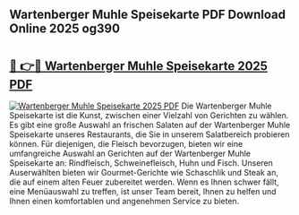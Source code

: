 ## Wartenberger Muhle Speisekarte PDF Download Online 2025 og390

# <h2><a href="http://gcd9ya1.nevu.top/?p=Wartenberger+Muhle+Speisekarte">🔗 👉🔴 Wartenberger Muhle Speisekarte 2025 PDF</a></h2>

[![Wartenberger Muhle Speisekarte 2025 PDF](https://i.imgur.com/dBaPXMq.png)](http://gcd9ya1.nevu.top/?p=Wartenberger+Muhle+Speisekarte)
Die Wartenberger Muhle Speisekarte ist die Kunst, zwischen einer Vielzahl von Gerichten zu wählen. Es gibt eine große Auswahl an frischen Salaten auf der Wartenberger Muhle Speisekarte unseres Restaurants, die Sie in unserem Salatbereich probieren können. Für diejenigen, die Fleisch bevorzugen, bieten wir eine umfangreiche Auswahl an Gerichten auf der Wartenberger Muhle Speisekarte an: Rindfleisch, Schweinefleisch, Huhn und Fisch. Unseren Auserwählten bieten wir Gourmet-Gerichte wie Schaschlik und Steak an, die auf einem alten Feuer zubereitet werden. Wenn es Ihnen schwer fällt, eine Menüauswahl zu treffen, ist unser Team bereit, Ihnen zu helfen und Ihnen einen komfortablen und angenehmen Service zu bieten.
